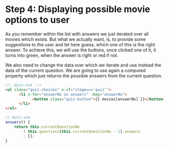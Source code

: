 # Step 4: Displaying possible movie options to user

As you remember within the list with answers we just iterated over all movies which exists.
But what we actually want, is, to provide some suggestions to the user and let here guess, which one of this is the right answer. To achieve this, we will use the buttons, once clicked one of it, it turns into green, when the answer is right or red if not.

We also need to change the data over which we iterate and use instead the data of the  current question. We are going to use again a computed property which just returns the possible answers from the current question.

```html
<!--Quiz.vue -->
<ul class="quiz-choices" v-if="stage===’quiz’">
      <li v-for="answerNo in answers" :key="answerNo">
            <button class="quiz-button">{{ movies[answerNo] }}</button>
      </li>
</ul>
```

```javascript
// Quiz.vue
answers() {
    return this.currentQuestionNo
        ? this.questions[this.currentQuestionNo - 1].answers
        : [];
}
```

